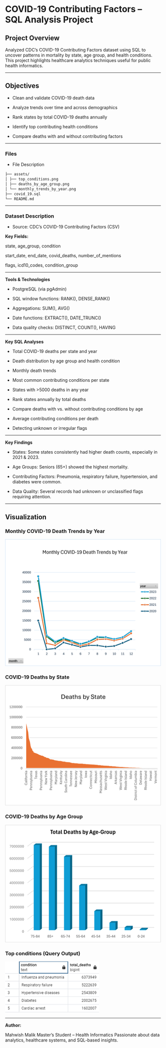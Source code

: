 # COVID-19 Contributing Factors – SQL Analysis Project

## Project Overview
Analyzed CDC’s COVID-19 Contributing Factors dataset using SQL to uncover patterns in mortality by state, age group, and health conditions. This project highlights healthcare analytics techniques useful for public health informatics.

---

## Objectives
- Clean and validate COVID-19 death data

- Analyze trends over time and across demographics

- Rank states by total COVID-19 deaths annually

- Identify top contributing health conditions

- Compare deaths with and without contributing factors

---

### Files
- File	Description

``` covid-sql-analysis/
├── assets/
│ ├── top_conditions.png
│ ├── deaths_by_age_group.png
│ └── monthly_trends_by_year.png
├── covid_19.sql
└── README.md
```

---

### Dataset Description
- Source: CDC’s COVID-19 Contributing Factors (CSV)

**Key Fields:**

state, age_group, condition

start_date, end_date, covid_deaths, number_of_mentions

flags, icd10_codes, condition_group

---

**Tools & Technologies**
- PostgreSQL (via pgAdmin)

- SQL window functions: RANK(), DENSE_RANK()

- Aggregations: SUM(), AVG()

- Date functions: EXTRACT(), DATE_TRUNC()

- Data quality checks: DISTINCT, COUNT(), HAVING

---

**Key SQL Analyses**

- Total COVID-19 deaths per state and year

- Death distribution by age group and health condition

- Monthly death trends

- Most common contributing conditions per state

- States with >5000 deaths in any year

- Rank states annually by total deaths

- Compare deaths with vs. without contributing conditions by age

- Average contributing conditions per death

- Detecting unknown or irregular flags

---

**Key Findings**

- States: Some states consistently had higher death counts, especially in 2021 & 2023.

- Age Groups: Seniors (65+) showed the highest mortality.

- Contributing Factors: Pneumonia, respiratory failure, hypertension, and diabetes were common.

- Data Quality: Several records had unknown or unclassified flags requiring attention.

---

## Visualization

### Monthly COVID-19 Death Trends by Year
![Monthly Trends](assets/monthly_trends_by_year.png)

### COVID-19 Deaths by State
![Statewise Deaths](assets/state_deaths.png)

### COVID-19 Deaths by Age Group
![Deaths by Age Group](assets/deaaths_by_age_group.png)

### Top conditions (Query Output)
![Top conditions](assets/top_conditions.png)

---

**Author:**

Mahwish Malik
Master’s Student – Health Informatics
Passionate about data analytics, healthcare systems, and SQL-based insights.

